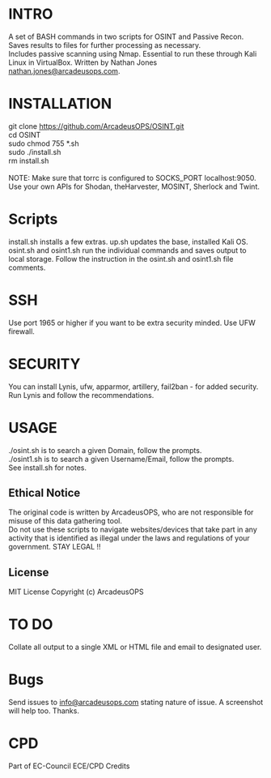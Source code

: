 # INTRO
A set of BASH commands in two scripts for OSINT and Passive Recon. Saves results to files for further processing as necessary. <br/>
Includes passive scanning using Nmap. Essential to run these through Kali Linux in VirtualBox. Written by Nathan Jones nathan.jones@arcadeusops.com. <br/>

# INSTALLATION
git clone https://github.com/ArcadeusOPS/OSINT.git <br/>
cd OSINT <br/>
sudo chmod 755 *.sh <br/>
sudo ./install.sh <br/>
rm install.sh <br/>
<br/>
NOTE: Make sure that torrc is configured to SOCKS_PORT localhost:9050. Use your own APIs for Shodan, theHarvester, MOSINT, Sherlock and Twint. <br/>

# Scripts
install.sh installs a few extras. up.sh updates the base, installed Kali OS. <br/>
osint.sh and osint1.sh run the individual commands and saves output to local storage. Follow the instruction in the osint.sh and osint1.sh file comments. <br/>

# SSH
Use port 1965 or higher if you want to be extra security minded. Use UFW firewall. <br/>

# SECURITY
You can install Lynis, ufw, apparmor, artillery, fail2ban - for added security. <br/>
Run Lynis and follow the recommendations. <br/>

# USAGE
./osint.sh is to search a given Domain, follow the prompts. <br/>
./osint1.sh is to search a given Username/Email, follow the prompts. <br/>
See install.sh for notes. <br/>

## Ethical Notice
The original code is written by ArcadeusOPS, who are not responsible for misuse of this data gathering tool.  <br/>
Do not use these scripts to navigate websites/devices that take part in any activity that is identified as illegal under the laws and regulations of your government. STAY LEGAL !! <br/>

## License
MIT License
Copyright (c) ArcadeusOPS

# TO DO
Collate all output to a single XML or HTML file and email to designated user.

# Bugs
Send issues to info@arcadeusops.com stating nature of issue. A screenshot will help too. Thanks.

# CPD
Part of EC-Council ECE/CPD Credits
